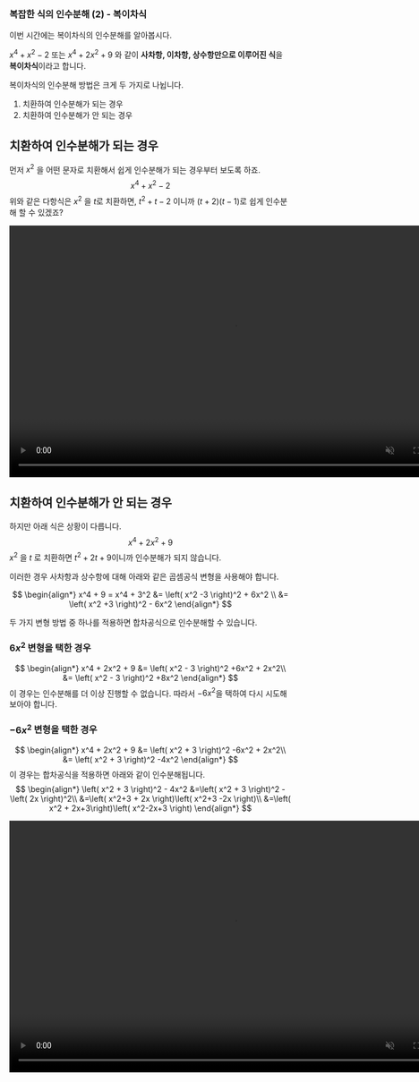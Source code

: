 ### 복잡한 식의 인수분해 (2) - 복이차식
이번 시간에는 복이차식의 인수분해를 알아봅시다.

$x^{4}+x^{2}-2$ 또는 $x^{4}+2 x^{2}+9$ 와 같이
**사차항, 이차항, 상수항만으로 이루어진 식**을 
**복이차식**이라고 합니다.

복이차식의 인수분해 방법은 크게 두 가지로 나뉩니다.
1. 치환하여 인수분해가 되는 경우
2. 치환하여 인수분해가 안 되는 경우 

## 치환하여 인수분해가 되는 경우
먼저 $x^{2}$ 을 어떤 문자로 치환해서 쉽게 인수분해가 되는 경우부터 보도록 하죠.
$$x^{4}+x^{2}-2$$
위와 같은 다항식은
$x^{2}$ 을 $t$로 치환하면,
$t^{2}+t-2$ 이니까
$(t+2)(t-1)$로 쉽게 인수분해 할 수 있겠죠?

<video width="800" height="450" controls src="media/H11_0304_Scene1.mp4" autoplay muted></video>

## 치환하여 인수분해가 안 되는 경우 
하지만 아래 식은 상황이 다릅니다.
$$x^{4}+2 x^{2}+9$$
$x^{2}$ 을 $t$ 로 치환하면 $t^{2}+2 t+9$이니까
인수분해가 되지 않습니다.

이러한 경우 사차항과 상수항에 대해
아래와 같은 곱셈공식 변형을 사용해야 합니다.

$$
\begin{align*}
x^4 + 9 = x^4 + 3^2
&= \left( x^2 -3 \right)^2 + 6x^2 \\
&= \left( x^2 +3 \right)^2 - 6x^2
\end{align*}
$$

두 가지 변형 방법 중 하나를 적용하면
합차공식으로 인수분해할 수 있습니다.

### $6x^2$ 변형을 택한 경우
$$
\begin{align*}
x^4 + 2x^2 + 9
&= \left( x^2 - 3 \right)^2 +6x^2 + 2x^2\\
&= \left( x^2 - 3 \right)^2 +8x^2
\end{align*}
$$
이 경우는 인수분해를 더 이상 진행할 수 없습니다.
따라서 $-6x^2$을 택하여 다시 시도해보아야 합니다.
### $-6x^2$ 변형을 택한 경우
$$
\begin{align*}
x^4 + 2x^2 + 9
&= \left( x^2 + 3 \right)^2 -6x^2 + 2x^2\\
&= \left( x^2 + 3 \right)^2 -4x^2
\end{align*}
$$
이 경우는 합차공식을 적용하면 아래와 같이 인수분해됩니다.
$$
\begin{align*}
\left( x^2 + 3 \right)^2 - 4x^2
&=\left( x^2 + 3 \right)^2 - \left( 2x \right)^2\\
&=\left( x^2+3 + 2x \right)\left( x^2+3 -2x \right)\\
&=\left( x^2 + 2x+3\right)\left( x^2-2x+3 \right)
\end{align*}
$$

<video width="800" height="450" controls src="media/H11_0304_Scene2.mp4" autoplay muted></video>

<!-- 인수분해 안되는 경우

항을 3개 - 1개로 나누어 3개는 완전제곱식으로, 1개는 제곱수로 만든다.
방법은 b^2-4ac 를 이용하여 2차항의 계수를 조절하는 방법도 있음.
그러나 영상이 +6x^2과 -6x^2 중 하나를 선택해서 합차공식을 만드는 과정을 선택했기 때문에 
일단 넘어감 

 -->

<!-- 근본 원리 분석
복이차식은 선대칭성을 가지므로, 
이차식 x 이차식에서 반드시 아래와 같은 꼴로 전개 및 인수분해됨
\left( x^2 +p - qx \right) \left( x^2 +p -qx \right) = x^4 \left( 2p-q \right)x^2 + p^2
-->